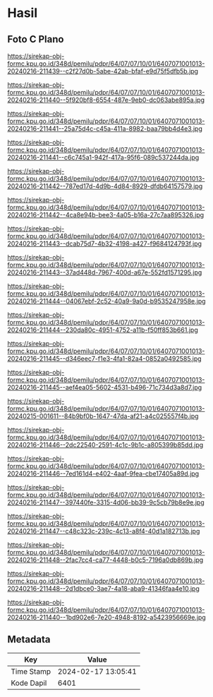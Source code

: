 # Hasil

## Foto C Plano

https://sirekap-obj-formc.kpu.go.id/348d/pemilu/pdpr/64/07/07/10/01/6407071001013-20240216-211439--c2f27d0b-5abe-42ab-bfaf-e9d75f5dfb5b.jpg

https://sirekap-obj-formc.kpu.go.id/348d/pemilu/pdpr/64/07/07/10/01/6407071001013-20240216-211440--5f920bf8-6554-487e-9eb0-dc063abe895a.jpg

https://sirekap-obj-formc.kpu.go.id/348d/pemilu/pdpr/64/07/07/10/01/6407071001013-20240216-211441--25a75d4c-c45a-411a-8982-baa79bb4d4e3.jpg

https://sirekap-obj-formc.kpu.go.id/348d/pemilu/pdpr/64/07/07/10/01/6407071001013-20240216-211441--c6c745a1-942f-417a-95f6-089c537244da.jpg

https://sirekap-obj-formc.kpu.go.id/348d/pemilu/pdpr/64/07/07/10/01/6407071001013-20240216-211442--787ed17d-4d9b-4d84-8929-dfdb64157579.jpg

https://sirekap-obj-formc.kpu.go.id/348d/pemilu/pdpr/64/07/07/10/01/6407071001013-20240216-211442--4ca8e94b-bee3-4a05-b16a-27c7aa895326.jpg

https://sirekap-obj-formc.kpu.go.id/348d/pemilu/pdpr/64/07/07/10/01/6407071001013-20240216-211443--dcab75d7-4b32-4198-a427-f9684124793f.jpg

https://sirekap-obj-formc.kpu.go.id/348d/pemilu/pdpr/64/07/07/10/01/6407071001013-20240216-211443--37ad448d-7967-400d-a67e-552fd1571295.jpg

https://sirekap-obj-formc.kpu.go.id/348d/pemilu/pdpr/64/07/07/10/01/6407071001013-20240216-211444--04067ebf-2c52-40a9-9a0d-b9535247958e.jpg

https://sirekap-obj-formc.kpu.go.id/348d/pemilu/pdpr/64/07/07/10/01/6407071001013-20240216-211444--230da80c-4951-4752-a11b-f50ff853b661.jpg

https://sirekap-obj-formc.kpu.go.id/348d/pemilu/pdpr/64/07/07/10/01/6407071001013-20240216-211445--d346eec7-f1e3-4fa1-82a4-0852a0492585.jpg

https://sirekap-obj-formc.kpu.go.id/348d/pemilu/pdpr/64/07/07/10/01/6407071001013-20240216-211445--aef4ea05-5602-4531-b496-71c734d3a8d7.jpg

https://sirekap-obj-formc.kpu.go.id/348d/pemilu/pdpr/64/07/07/10/01/6407071001013-20240215-001611--84b9bf0b-1647-47da-af21-a4c025557f4b.jpg

https://sirekap-obj-formc.kpu.go.id/348d/pemilu/pdpr/64/07/07/10/01/6407071001013-20240216-211446--2dc22540-2591-4c1c-9b1c-a805399b85dd.jpg

https://sirekap-obj-formc.kpu.go.id/348d/pemilu/pdpr/64/07/07/10/01/6407071001013-20240216-211446--7ed161d4-e402-4aaf-9fea-cbe17405a89d.jpg

https://sirekap-obj-formc.kpu.go.id/348d/pemilu/pdpr/64/07/07/10/01/6407071001013-20240216-211447--397440fe-3315-4d06-bb39-9c5cb79b8e9e.jpg

https://sirekap-obj-formc.kpu.go.id/348d/pemilu/pdpr/64/07/07/10/01/6407071001013-20240216-211447--c48c323c-239c-4c13-a8f4-40d1a182713b.jpg

https://sirekap-obj-formc.kpu.go.id/348d/pemilu/pdpr/64/07/07/10/01/6407071001013-20240216-211448--2fac7cc4-ca77-4448-b0c5-7196a0db869b.jpg

https://sirekap-obj-formc.kpu.go.id/348d/pemilu/pdpr/64/07/07/10/01/6407071001013-20240216-211448--2d1dbce0-3ae7-4a18-aba9-41346faa4e10.jpg

https://sirekap-obj-formc.kpu.go.id/348d/pemilu/pdpr/64/07/07/10/01/6407071001013-20240216-211440--1bd902e6-7e20-4948-8192-a5423956669e.jpg


## Metadata

| Key        | Value               |
| ---------- | ------------------- |
| Time Stamp | 2024-02-17 13:05:41 |
| Kode Dapil | 6401                |



